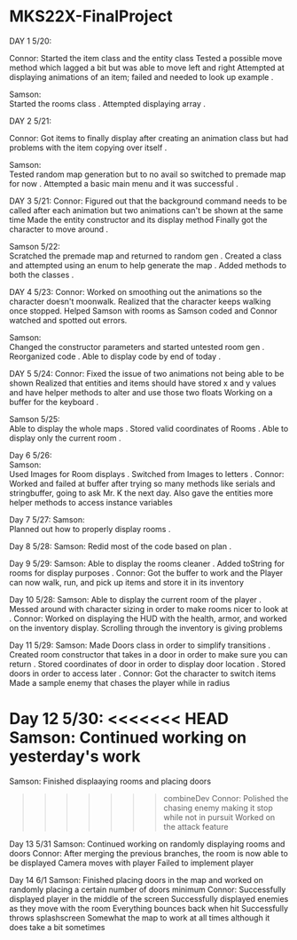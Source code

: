 # MKS22X-FinalProject
DAY 1 5/20:

Connor:
Started the item class and the entity class
Tested a possible move method which lagged a bit but was able to move left and right
Attempted at displaying animations of an item; failed and needed to look up example .

Samson:  
Started the rooms class .
Attempted displaying array .

DAY 2 5/21:

Connor:
Got items to finally display after creating an animation class but had problems with the item copying over itself .

Samson:  
Tested random map generation but to no avail so switched to premade map for now .
Attempted a basic main menu and it was successful .

DAY 3 5/21:
Connor:
Figured out that the background command needs to be called after each animation but two animations can't be shown at the same
time
Made the entity constructor and its display method
Finally got the character to move around .    

Samson 5/22:    
Scratched the premade map and returned to random gen .
Created a class and attempted using an enum to help generate the map .
Added methods to both the classes .

DAY 4 5/23:
Connor:
Worked on smoothing out the animations so the character doesn't moonwalk. Realized that the character keeps walking once
stopped.
Helped Samson with rooms as Samson coded and Connor watched and spotted out errors.

Samson:  
Changed the constructor parameters and started untested room gen .
Reorganized code .
Able to display code by end of today .

DAY 5 5/24:
Connor:
Fixed the issue of two animations not being able to be shown
Realized that entities and items should have stored x and y values and have helper methods to alter and use those two floats
Working on a buffer for the keyboard .

Samson 5/25:  
Able to display the whole maps .
Stored valid coordinates of Rooms .
Able to display only the current room .

Day 6 5/26:  
Samson:  
Used Images for Room displays .
Switched from Images to letters .
Connor:
Worked and failed at buffer after trying so many methods like serials and stringbuffer, going to ask Mr. K the next day.
Also gave the entities more helper methods to access instance variables

Day 7 5/27:
Samson:  
Planned out how to properly display rooms .

Day 8 5/28:
Samson:
Redid most of the code based on plan .

Day 9 5/29:
Samson:
Able to display the rooms cleaner .
Added toString for rooms for display purposes .
Connor:
Got the buffer to work and the Player can now walk, run, and pick up items and store it in its inventory

Day 10 5/28:
Samson:
Able to display the current room of the player .
Messed around with character sizing in order to make rooms nicer to look at .
Connor:
Worked on displaying the HUD with the health, armor, and worked on the inventory display. Scrolling through the inventory is
giving problems

Day 11 5/29:
Samson:
Made Doors class in order to simplify transitions .
Created room constructor that takes in a door in order to make sure you can return .
Stored coordinates of door in order to display door location .
Stored doors in order to access later .
Connor:
Got the character to switch items
Made a sample enemy that chases the player while in radius

Day 12 5/30:
<<<<<<< HEAD
Samson: Continued working on yesterday's work
=======
Samson: 
Finished displaaying rooms and placing doors
>>>>>>> combineDev
Connor:
Polished the chasing enemy making it stop while not in pursuit
Worked on the attack feature

Day 13 5/31
Samson: Continued working on randomly displaying rooms and doors
Connor:
After merging the previous branches, the room is now able to be displayed
Camera moves with player
Failed to implement player

Day 14 6/1
Samson: Finished placing doors in the map and worked on randomly placing a certain number of doors minimum 
Connor:
Successfully displayed player in the middle of the screen
Successfully displayed enemies as they move with the room
Everything bounces back when hit
Successfully throws splashscreen
Somewhat the map to work at all times although it does take a bit sometimes
